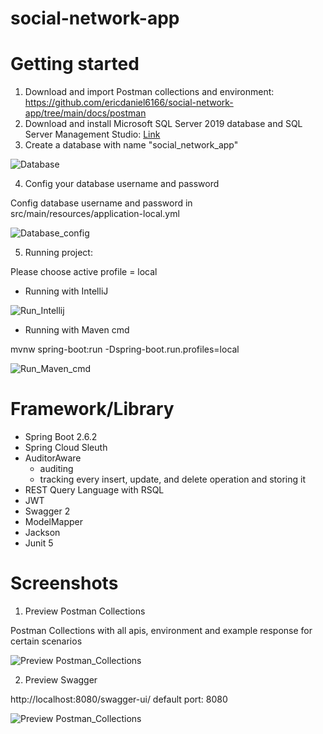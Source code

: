# social-network-app

# Getting started

1. Download and import Postman collections and environment: https://github.com/ericdaniel6166/social-network-app/tree/main/docs/postman
2. Download and install Microsoft SQL Server 2019 database and SQL Server Management Studio: [Link](https://youtu.be/QsXWszvjMBM)
3. Create a database with name "social_network_app" 

![Database](https://github.com/ericdaniel6166/social-network-app/blob/main/docs/images/database.png)

4. Config your database username and password 

Config database username and password in src/main/resources/application-local.yml

![Database_config](https://github.com/ericdaniel6166/social-network-app/blob/main/docs/images/database_config.png)

5. Running project: 

Please choose active profile = local

- Running with IntelliJ

![Run_Intellij](https://github.com/ericdaniel6166/social-network-app/blob/main/docs/images/run_intellij.png)

- Running with Maven cmd 

mvnw spring-boot:run -Dspring-boot.run.profiles=local

![Run_Maven_cmd](https://github.com/ericdaniel6166/social-network-app/blob/main/docs/images/run_maven_cmd.png)

# Framework/Library

- Spring Boot 2.6.2
- Spring Cloud Sleuth
- AuditorAware 
    - auditing
    - tracking every insert, update, and delete operation and storing it
- REST Query Language with RSQL
- JWT
- Swagger 2
- ModelMapper
- Jackson 
- Junit 5



# Screenshots
1. Preview Postman Collections

Postman Collections with all apis, environment and example response for certain scenarios

![Preview Postman_Collections](https://github.com/ericdaniel6166/social-network-app/blob/main/docs/images/Preview_Postman_collections.png)

2. Preview Swagger

http://localhost:8080/swagger-ui/
default port: 8080

![Preview Postman_Collections](https://github.com/ericdaniel6166/social-network-app/blob/main/docs/images/Preview_Swagger.png)